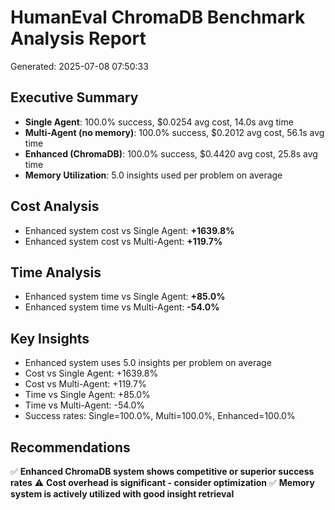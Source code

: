 # HumanEval ChromaDB Benchmark Analysis Report
Generated: 2025-07-08 07:50:33

## Executive Summary
- **Single Agent**: 100.0% success, $0.0254 avg cost, 14.0s avg time
- **Multi-Agent (no memory)**: 100.0% success, $0.2012 avg cost, 56.1s avg time
- **Enhanced (ChromaDB)**: 100.0% success, $0.4420 avg cost, 25.8s avg time
- **Memory Utilization**: 5.0 insights used per problem on average

## Cost Analysis
- Enhanced system cost vs Single Agent: **+1639.8%**
- Enhanced system cost vs Multi-Agent: **+119.7%**

## Time Analysis
- Enhanced system time vs Single Agent: **+85.0%**
- Enhanced system time vs Multi-Agent: **-54.0%**

## Key Insights
- Enhanced system uses 5.0 insights per problem on average
- Cost vs Single Agent: +1639.8%
- Cost vs Multi-Agent: +119.7%
- Time vs Single Agent: +85.0%
- Time vs Multi-Agent: -54.0%
- Success rates: Single=100.0%, Multi=100.0%, Enhanced=100.0%

## Recommendations
✅ **Enhanced ChromaDB system shows competitive or superior success rates**
⚠️ **Cost overhead is significant - consider optimization**
✅ **Memory system is actively utilized with good insight retrieval**